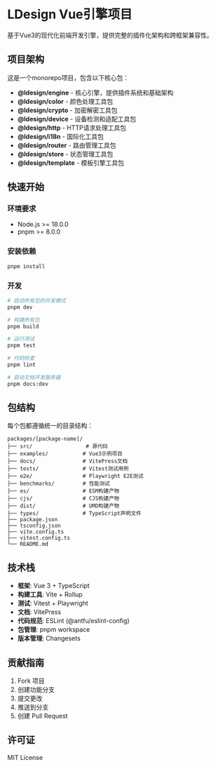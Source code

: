 # LDesign Vue引擎项目

基于Vue3的现代化前端开发引擎，提供完整的插件化架构和跨框架兼容性。

## 项目架构

这是一个monorepo项目，包含以下核心包：

- **@ldesign/engine** - 核心引擎，提供插件系统和基础架构
- **@ldesign/color** - 颜色处理工具包
- **@ldesign/crypto** - 加密解密工具包
- **@ldesign/device** - 设备检测和适配工具包
- **@ldesign/http** - HTTP请求处理工具包
- **@ldesign/i18n** - 国际化工具包
- **@ldesign/router** - 路由管理工具包
- **@ldesign/store** - 状态管理工具包
- **@ldesign/template** - 模板引擎工具包

## 快速开始

### 环境要求

- Node.js >= 18.0.0
- pnpm >= 8.0.0

### 安装依赖

```bash
pnpm install
```

### 开发

```bash
# 启动所有包的开发模式
pnpm dev

# 构建所有包
pnpm build

# 运行测试
pnpm test

# 代码检查
pnpm lint

# 启动文档开发服务器
pnpm docs:dev
```

## 包结构

每个包都遵循统一的目录结构：

```
packages/[package-name]/
├── src/                 # 源代码
├── examples/           # Vue3示例项目
├── docs/               # VitePress文档
├── tests/              # Vitest测试用例
├── e2e/                # Playwright E2E测试
├── benchmarks/         # 性能测试
├── es/                 # ESM构建产物
├── cjs/                # CJS构建产物
├── dist/               # UMD构建产物
├── types/              # TypeScript声明文件
├── package.json
├── tsconfig.json
├── vite.config.ts
├── vitest.config.ts
└── README.md
```

## 技术栈

- **框架**: Vue 3 + TypeScript
- **构建工具**: Vite + Rollup
- **测试**: Vitest + Playwright
- **文档**: VitePress
- **代码规范**: ESLint (@antfu/eslint-config)
- **包管理**: pnpm workspace
- **版本管理**: Changesets

## 贡献指南

1. Fork 项目
2. 创建功能分支
3. 提交更改
4. 推送到分支
5. 创建 Pull Request

## 许可证

MIT License